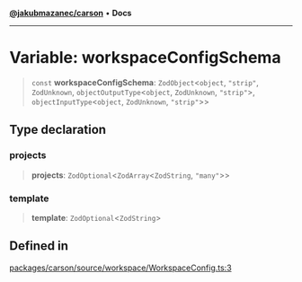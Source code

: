 [**@jakubmazanec/carson**](../README.md) • **Docs**

---

# Variable: workspaceConfigSchema

> `const` **workspaceConfigSchema**: `ZodObject`\<`object`, `"strip"`, `ZodUnknown`,
> `objectOutputType`\<`object`, `ZodUnknown`, `"strip"`\>, `objectInputType`\<`object`,
> `ZodUnknown`, `"strip"`\>\>

## Type declaration

### projects

> **projects**: `ZodOptional`\<`ZodArray`\<`ZodString`, `"many"`\>\>

### template

> **template**: `ZodOptional`\<`ZodString`\>

## Defined in

[packages/carson/source/workspace/WorkspaceConfig.ts:3](https://github.com/jakubmazanec/tools/blob/29163046acd1da0224b08fd05ca40f385e9ab4e5/packages/carson/source/workspace/WorkspaceConfig.ts#L3)
